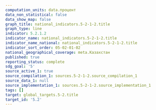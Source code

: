 ```yaml
---
computation_units: data.процент
data_non_statistical: false
data_show_map: false
graph_title: national_indicators.5-2-1-2.title
graph_type: line
indicator: 5.2.1.2
indicator_name: national_indicators.5-2-1-2.title
indicator_name_national: national_indicators.5-2-1-2.title
indicator_sort_order: 05-02-01-02
national_geographical_coverage: meta.Казахстан
published: true
reporting_status: complete
sdg_goal: '5'
source_active_1: true
source_compilation_1: sources.5-2-1-2.source_compilation_1
source_data_1: null
source_implementation_1: sources.5-2-1-2.source_implementation_1
tags: []
target: global_targets.5-2.title
target_id: '5.2'
---
```

